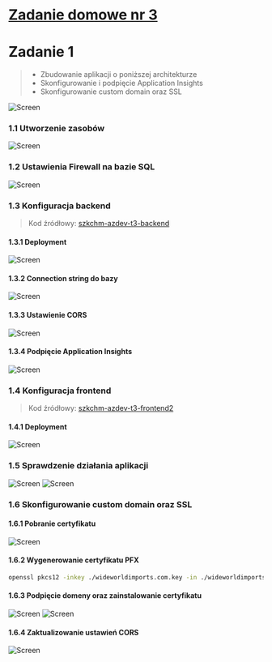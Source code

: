 # [Zadanie domowe nr 3](https://szkolachmury.pl/microsoft-azure-software-development/tydzien-2-uzycie-uslug-paas-do-tworzenia-aplikacji-webowych/lekcja-5/)

# Zadanie 1

> * Zbudowanie aplikacji o poniższej architekturze
> * Skonfigurowanie i podpięcie Application Insights
> * Skonfigurowanie custom domain oraz SSL

![Screen](./img/20210220180646.jpg "Screen")


### 1.1 Utworzenie zasobów

![Screen](./img/20210220201026.jpg "Screen")

### 1.2 Ustawienia Firewall na bazie SQL
![Screen](./img/20210220201221.jpg "Screen")

### 1.3 Konfiguracja backend
> Kod źródłowy: [szkchm-azdev-t3-backend](https://github.com/bpelikan/szkchm-azdev-t3-backend/tree/tydzien2)

#### 1.3.1 Deployment
![Screen](./img/20210220201445.jpg "Screen")

#### 1.3.2 Connection string do bazy
![Screen](./img/20210220201326.jpg "Screen")

#### 1.3.3 Ustawienie CORS
![Screen](./img/20210220201401.jpg "Screen")

#### 1.3.4 Podpięcie Application Insights
![Screen](./img/20210301182235.jpg "Screen")


### 1.4 Konfiguracja frontend
> Kod źródłowy: [szkchm-azdev-t3-frontend2](https://github.com/bpelikan/szkchm-azdev-t3-frontend2/tree/tydzien2)

#### 1.4.1 Deployment
![Screen](./img/20210220201506.jpg "Screen")


### 1.5 Sprawdzenie działania aplikacji
![Screen](./img/20210220202007.jpg "Screen")
![Screen](./img/20210220202440.jpg "Screen")
### 1.6 Skonfigurowanie custom domain oraz SSL

#### 1.6.1 Pobranie certyfikatu
![Screen](./img/20210301211907.jpg "Screen")

#### 1.6.2 Wygenerowanie certyfikatu PFX
```bash
openssl pkcs12 -inkey ./wideworldimports.com.key -in ./wideworldimports.com.pem -export -out ./wideworldimports.com.pfx
```
#### 1.6.3 Podpięcie domeny oraz zainstalowanie certyfikatu
![Screen](./img/20210301212115.jpg "Screen")
![Screen](./img/20210301212139.jpg "Screen")
#### 1.6.4 Zaktualizowanie ustawień CORS
![Screen](./img/20210301212522.jpg "Screen")